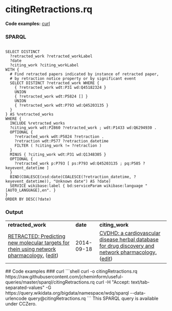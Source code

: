 # citingRetractions.rq
**Code examples:** [curl](#curl)
### SPARQL
```sparql

SELECT DISTINCT
  ?retracted_work ?retracted_workLabel
  ?date
  ?citing_work ?citing_workLabel
WITH {
  # Find retracted papers indicated by instance of retracted paper, 
  # by retraction notice property or by significant event
  SELECT DISTINCT ?retracted_work WHERE {
    { ?retracted_work wdt:P31 wd:Q45182324 }
    UNION
    { ?retracted_work wdt:P5824 [] }
    UNION
    { ?retracted_work wdt:P793 wd:Q45203135 }
  }
} AS %retracted_works
WHERE {
  INCLUDE %retracted_works
  ?citing_work wdt:P2860 ?retracted_work ; wdt:P1433 wd:Q6294930 .
  OPTIONAL {
    ?retracted_work wdt:P5824 ?retraction .
    ?retraction wdt:P577 ?retraction_datetime
    FILTER ( ?citing_work != ?retraction )
  }
  MINUS { ?citing_work wdt:P31 wd:Q1348305 }
  OPTIONAL {
    ?retracted_work p:P793 [ ps:P793 wd:Q45203135 ; pq:P585 ?keyevent_datetime ]
  }
  BIND(COALESCE(xsd:date(COALESCE(?retraction_datetime, ?keyevent_datetime)), "Unknown date") AS ?date)
  SERVICE wikibase:label { bd:serviceParam wikibase:language "[AUTO_LANGUAGE],en". }
}
ORDER BY DESC(?date)
```
### Output
<table>
  <tr>
    <td><b>retracted_work</b></td>
    <td><b>date</b></td>
    <td><b>citing_work</b></td>
  </tr>
  <tr>
    <td><a href="https://scholia.toolforge.org/Q34203691">RETRACTED: Predicting new molecular targets for rhein using network pharmacology.</a> (<a href="http://www.wikidata.org/entity/Q34203691">edit</a>)</td>
    <td>2014-09-18</td>
    <td><a href="https://scholia.toolforge.org/Q37426159">CVDHD: a cardiovascular disease herbal database for drug discovery and network pharmacology.</a> (<a href="http://www.wikidata.org/entity/Q37426159">edit</a>)</td>
  </tr>
</table>
## Code examples
### curl
```shell
curl -o citingRetractions.rq https://raw.githubusercontent.com/jcheminform/useful-queries/master/sparql/citingRetractions.rq
curl -H "Accept: text/tab-separated-values" -G https://query.wikidata.org/bigdata/namespace/wdq/sparql --data-urlencode query@citingRetractions.rq
```
This SPARQL query is available under CCZero.
